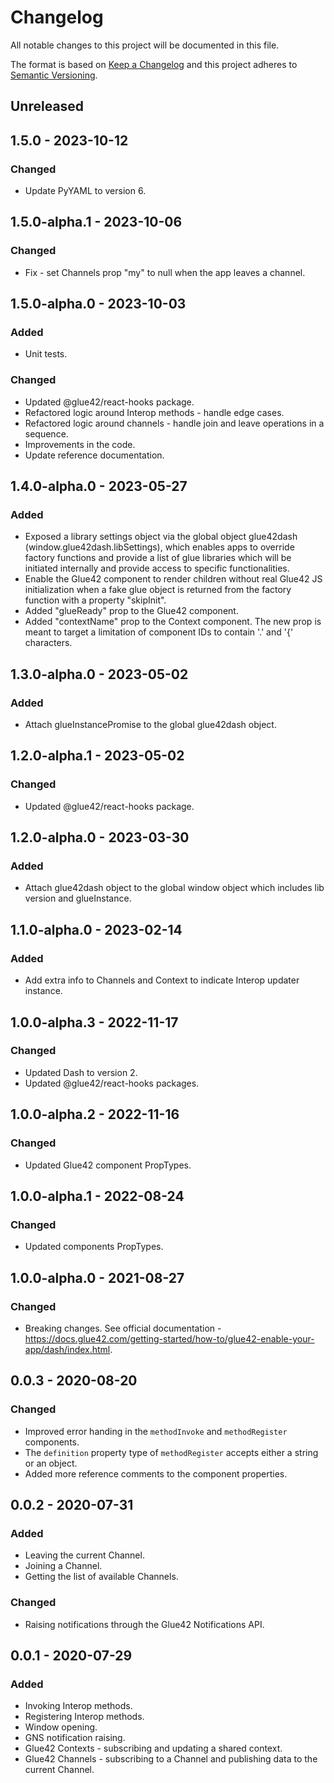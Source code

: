 # Changelog

All notable changes to this project will be documented in this file.

The format is based on [Keep a Changelog](http://keepachangelog.com/)
and this project adheres to [Semantic Versioning](http://semver.org/).

## Unreleased

## 1.5.0 - 2023-10-12
### Changed
- Update PyYAML to version 6.

## 1.5.0-alpha.1 - 2023-10-06
### Changed
- Fix - set Channels prop "my" to null when the app leaves a channel.

## 1.5.0-alpha.0 - 2023-10-03
### Added
- Unit tests.

### Changed
- Updated @glue42/react-hooks package.
- Refactored logic around Interop methods - handle edge cases.
- Refactored logic around channels - handle join and leave operations in a sequence.
- Improvements in the code.
- Update reference documentation.

## 1.4.0-alpha.0 - 2023-05-27
### Added
- Exposed a library settings object via the global object glue42dash (window.glue42dash.libSettings), which enables apps to override factory functions and provide a list of glue libraries which will be initiated internally and provide access to specific functionalities.
- Enable the Glue42 component to render children without real Glue42 JS initialization when a fake glue object is returned from the factory function with a property "skipInit".
- Added "glueReady" prop to the Glue42 component.
- Added "contextName" prop to the Context component. The new prop is meant to target a limitation of component IDs to contain '.' and '{' characters.

## 1.3.0-alpha.0 - 2023-05-02
### Added
- Attach glueInstancePromise to the global glue42dash object.

## 1.2.0-alpha.1 - 2023-05-02
### Changed
- Updated @glue42/react-hooks package.

## 1.2.0-alpha.0 - 2023-03-30
### Added
- Attach glue42dash object to the global window object which includes lib version and glueInstance.

## 1.1.0-alpha.0 - 2023-02-14
### Added
- Add extra info to Channels and Context to indicate Interop updater instance.

## 1.0.0-alpha.3 - 2022-11-17
### Changed
- Updated Dash to version 2.
- Updated @glue42/react-hooks packages.

## 1.0.0-alpha.2 - 2022-11-16
### Changed
- Updated Glue42 component PropTypes.

## 1.0.0-alpha.1 - 2022-08-24
### Changed
- Updated components PropTypes.

## 1.0.0-alpha.0 - 2021-08-27
### Changed
- Breaking changes. See official documentation - https://docs.glue42.com/getting-started/how-to/glue42-enable-your-app/dash/index.html.

## 0.0.3 - 2020-08-20
### Changed
- Improved error handing in the `methodInvoke` and `methodRegister` components.
- The `definition` property type of `methodRegister` accepts either a string or an object.
- Added more reference comments to the component properties.

## 0.0.2 - 2020-07-31
### Added
- Leaving the current Channel.
- Joining a Channel.
- Getting the list of available Channels.

### Changed
- Raising notifications through the Glue42 Notifications API.

## 0.0.1 - 2020-07-29
### Added
- Invoking Interop methods.
- Registering Interop methods.
- Window opening.
- GNS notification raising.
- Glue42 Contexts - subscribing and updating a shared context.
- Glue42 Channels - subscribing to a Channel and publishing data to the current Channel.
